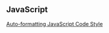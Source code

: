 ## JavaScript

[Auto-formatting JavaScript Code Style](https://medium.com/@addyosmani/auto-formatting-javascript-code-style-fe0f98a923b8#.sjogdlg7j)